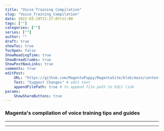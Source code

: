 ```yaml
---
title: "Voice Training Compilation"
slug: "Voice_Training_Compilation"
date: 2022-03-29T21:27:07+11:00
tags: [""]
categories: [""]
series: [""]
author: ""
draft: true
showToc: true
TocOpen: false
ShowReadingTime: true
ShowBreadCrumbs: true
ShowPostNavLinks: true
comments: true
editPost:
    URL: "https://github.com/MagentaPuppy/MagentaSite/blob/main/content"
    Text: "Suggest Changes" # edit text
    appendFilePath: true # to append file path to Edit link
params:
    ShowShareButtons: true
---
```


### Magenta's compilation of voice training tips and guides

---



---
